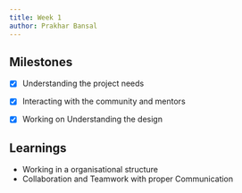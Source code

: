 ```yaml
---
title: Week 1
author: Prakhar Bansal  
---
```


## Milestones
- [X] Understanding the project needs 
- [X] Interacting with the community and mentors
- [X] Working on Understanding the design 


## Learnings

* Working in a organisational structure 
* Collaboration and Teamwork with proper Communication